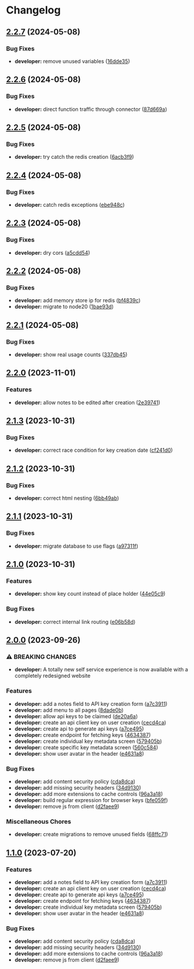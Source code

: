 # Changelog

## [2.2.7](https://github.com/agrc/api.mapserv.utah.gov/compare/developer-v2.2.6...developer-v2.2.7) (2024-05-08)


### Bug Fixes

* **developer:** remove unused variables ([16dde35](https://github.com/agrc/api.mapserv.utah.gov/commit/16dde35c5059e5f0ef224036800170cfa6a89ceb))

## [2.2.6](https://github.com/agrc/api.mapserv.utah.gov/compare/developer-v2.2.5...developer-v2.2.6) (2024-05-08)


### Bug Fixes

* **developer:** direct function traffic through connector ([87d669a](https://github.com/agrc/api.mapserv.utah.gov/commit/87d669a53caa7a4abade18f8ff4b55c504c8ca56))

## [2.2.5](https://github.com/agrc/api.mapserv.utah.gov/compare/developer-v2.2.4...developer-v2.2.5) (2024-05-08)


### Bug Fixes

* **developer:** try catch the redis creation ([6acb3f9](https://github.com/agrc/api.mapserv.utah.gov/commit/6acb3f93f550aad3e12195f280ca81ef0a42533b))

## [2.2.4](https://github.com/agrc/api.mapserv.utah.gov/compare/developer-v2.2.3...developer-v2.2.4) (2024-05-08)


### Bug Fixes

* **developer:** catch redis exceptions ([ebe948c](https://github.com/agrc/api.mapserv.utah.gov/commit/ebe948ce92158c13f2755f5c289ab6d8271bd425))

## [2.2.3](https://github.com/agrc/api.mapserv.utah.gov/compare/developer-v2.2.2...developer-v2.2.3) (2024-05-08)


### Bug Fixes

* **developer:** dry cors ([a5cdd54](https://github.com/agrc/api.mapserv.utah.gov/commit/a5cdd54ed078298e55386cbeaba5a0b6c40c8029))

## [2.2.2](https://github.com/agrc/api.mapserv.utah.gov/compare/developer-v2.2.1...developer-v2.2.2) (2024-05-08)


### Bug Fixes

* **developer:** add memory store ip for redis ([bf4839c](https://github.com/agrc/api.mapserv.utah.gov/commit/bf4839c0326fe71b2b93df9d8c9c8b0951d81573))
* **developer:** migrate to node20 ([1bae93d](https://github.com/agrc/api.mapserv.utah.gov/commit/1bae93d77084e5d4b7fa13817b83be64a8fae410))

## [2.2.1](https://github.com/agrc/api.mapserv.utah.gov/compare/developer-v2.2.0...developer-v2.2.1) (2024-05-08)


### Bug Fixes

* **developer:** show real usage counts ([337db45](https://github.com/agrc/api.mapserv.utah.gov/commit/337db4582de3477eb2ca9061ace1925f84fc1f2c))

## [2.2.0](https://github.com/agrc/api.mapserv.utah.gov/compare/developer-v2.1.3...developer-v2.2.0) (2023-11-01)


### Features

* **developer:** allow notes to be edited after creation ([2e39741](https://github.com/agrc/api.mapserv.utah.gov/commit/2e39741194a8122cfe1c5cb833dd1d2c9cf2e7b2))

## [2.1.3](https://github.com/agrc/api.mapserv.utah.gov/compare/developer-v2.1.2...developer-v2.1.3) (2023-10-31)


### Bug Fixes

* **developer:** correct race condition for key creation date ([cf241d0](https://github.com/agrc/api.mapserv.utah.gov/commit/cf241d0a0c5e76511dc74bc1a2ef324b4a8db992))

## [2.1.2](https://github.com/agrc/api.mapserv.utah.gov/compare/developer-v2.1.1...developer-v2.1.2) (2023-10-31)


### Bug Fixes

* **developer:** correct html nesting ([6bb49ab](https://github.com/agrc/api.mapserv.utah.gov/commit/6bb49ab5bb929a503b15b78211ae6728e4841558))

## [2.1.1](https://github.com/agrc/api.mapserv.utah.gov/compare/developer-v2.1.0...developer-v2.1.1) (2023-10-31)


### Bug Fixes

* **developer:** migrate database to use flags ([a97311f](https://github.com/agrc/api.mapserv.utah.gov/commit/a97311f3479e3d2e6b0a64d33b446e06236fe845))

## [2.1.0](https://github.com/agrc/api.mapserv.utah.gov/compare/developer-v2.0.0...developer-v2.1.0) (2023-10-31)


### Features

* **developer:** show key count instead of place holder ([44e05c9](https://github.com/agrc/api.mapserv.utah.gov/commit/44e05c9cc0b47893040c2fabf780d4bac55165b1))


### Bug Fixes

* **developer:** correct internal link routing ([e06b58d](https://github.com/agrc/api.mapserv.utah.gov/commit/e06b58d13e58eec78db7122c0f70c89bc4782e10))

## [2.0.0](https://github.com/agrc/api.mapserv.utah.gov/compare/developer-v1.2.6...developer-v2.0.0) (2023-09-26)


### ⚠ BREAKING CHANGES

* **developer:** A totally new self service experience is now available with a completely redesigned website

### Features

* **developer:** add a notes field to API key creation form ([a7c3911](https://github.com/agrc/api.mapserv.utah.gov/commit/a7c3911d8e3d09322c97aafef1f0565a4087749d))
* **developer:** add menu to all pages ([8dade0b](https://github.com/agrc/api.mapserv.utah.gov/commit/8dade0baf56d8f4e11939f27f1e53af6d7ce02f0))
* **developer:** allow api keys to be claimed ([de20a6a](https://github.com/agrc/api.mapserv.utah.gov/commit/de20a6a7fb0fe23b7ae342f67f872e64a3fa297b))
* **developer:** create an api client key on user creation ([cecd4ca](https://github.com/agrc/api.mapserv.utah.gov/commit/cecd4ca7597ffeae7ed974a22ba2d9600fa699ed))
* **developer:** create api to generate api keys ([a7ce495](https://github.com/agrc/api.mapserv.utah.gov/commit/a7ce495b57a50c677341861f23d3ef47f010a6f9))
* **developer:** create endpoint for fetching keys ([4634387](https://github.com/agrc/api.mapserv.utah.gov/commit/4634387cff44bfc9891dfc7b80fdc380201287fa))
* **developer:** create individual key metadata screen ([579405b](https://github.com/agrc/api.mapserv.utah.gov/commit/579405bcf51c145f3a4b165d1404491207c3fbcd))
* **developer:** create specific key metadata screen ([560c584](https://github.com/agrc/api.mapserv.utah.gov/commit/560c584dfc0b8c34a6660f87af065038da5fc21a))
* **developer:** show user avatar in the header ([e4631a8](https://github.com/agrc/api.mapserv.utah.gov/commit/e4631a8d77bdde83b1271b1e5ed450d088842403))


### Bug Fixes

* **developer:** add content security policy ([cda8dca](https://github.com/agrc/api.mapserv.utah.gov/commit/cda8dca1c65cdb51e54a5996457669d48b6491cb))
* **developer:** add missing security headers ([34d9130](https://github.com/agrc/api.mapserv.utah.gov/commit/34d913050bb164207b7da10134a1612229881cc5))
* **developer:** add more extensions to cache controls ([96a3a18](https://github.com/agrc/api.mapserv.utah.gov/commit/96a3a1812519098118b39aeb11761e1d95818d8d))
* **developer:** build regular expression for browser keys ([bfe059f](https://github.com/agrc/api.mapserv.utah.gov/commit/bfe059f1c954fa182109ee1dcca7d398e87dede9))
* **developer:** remove js from client ([d2faee9](https://github.com/agrc/api.mapserv.utah.gov/commit/d2faee98432d2e3c8551b476e62190c37122a6ef))


### Miscellaneous Chores

* **developer:** create migrations to remove unused fields ([68ffc71](https://github.com/agrc/api.mapserv.utah.gov/commit/68ffc716f4ae0be61a033d32f05be51b420a9265))

## [1.1.0](https://github.com/agrc/api.mapserv.utah.gov/compare/developer-v1.0.0...developer-v1.1.0) (2023-07-20)


### Features

* **developer:** add a notes field to API key creation form ([a7c3911](https://github.com/agrc/api.mapserv.utah.gov/commit/a7c3911d8e3d09322c97aafef1f0565a4087749d))
* **developer:** create an api client key on user creation ([cecd4ca](https://github.com/agrc/api.mapserv.utah.gov/commit/cecd4ca7597ffeae7ed974a22ba2d9600fa699ed))
* **developer:** create api to generate api keys ([a7ce495](https://github.com/agrc/api.mapserv.utah.gov/commit/a7ce495b57a50c677341861f23d3ef47f010a6f9))
* **developer:** create endpoint for fetching keys ([4634387](https://github.com/agrc/api.mapserv.utah.gov/commit/4634387cff44bfc9891dfc7b80fdc380201287fa))
* **developer:** create individual key metadata screen ([579405b](https://github.com/agrc/api.mapserv.utah.gov/commit/579405bcf51c145f3a4b165d1404491207c3fbcd))
* **developer:** show user avatar in the header ([e4631a8](https://github.com/agrc/api.mapserv.utah.gov/commit/e4631a8d77bdde83b1271b1e5ed450d088842403))


### Bug Fixes

* **developer:** add content security policy ([cda8dca](https://github.com/agrc/api.mapserv.utah.gov/commit/cda8dca1c65cdb51e54a5996457669d48b6491cb))
* **developer:** add missing security headers ([34d9130](https://github.com/agrc/api.mapserv.utah.gov/commit/34d913050bb164207b7da10134a1612229881cc5))
* **developer:** add more extensions to cache controls ([96a3a18](https://github.com/agrc/api.mapserv.utah.gov/commit/96a3a1812519098118b39aeb11761e1d95818d8d))
* **developer:** remove js from client ([d2faee9](https://github.com/agrc/api.mapserv.utah.gov/commit/d2faee98432d2e3c8551b476e62190c37122a6ef))
